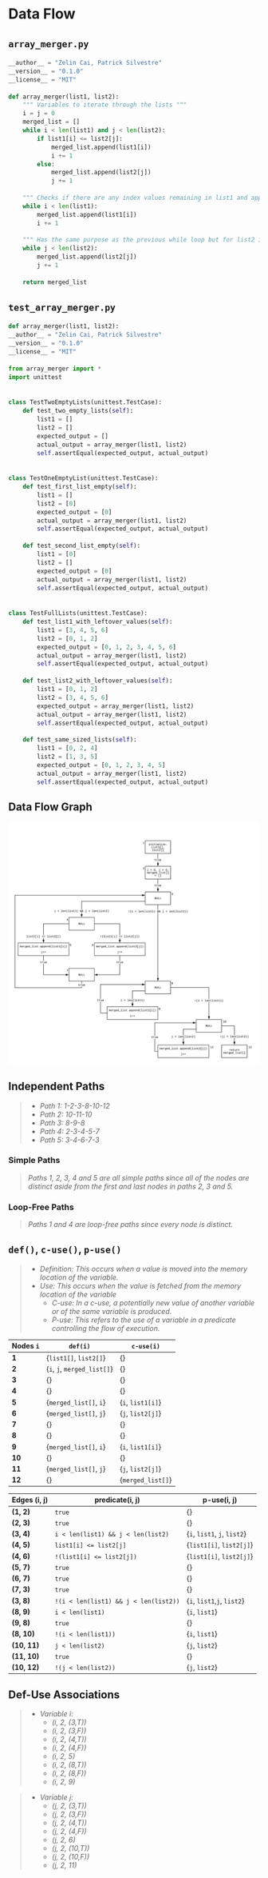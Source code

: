 # Data Flow

## `array_merger.py`

```python
__author__ = "Zelin Cai, Patrick Silvestre"
__version__ = "0.1.0"
__license__ = "MIT"

def array_merger(list1, list2):
    """ Variables to iterate through the lists """
    i = j = 0
    merged_list = []
    while i < len(list1) and j < len(list2):
        if list1[i] <= list2[j]:
            merged_list.append(list1[i])
            i += 1
        else:
            merged_list.append(list2[j])
            j += 1

    """ Checks if there are any index values remaining in list1 and appends them """
    while i < len(list1):
        merged_list.append(list1[i])
        i += 1

    """ Has the same purpose as the previous while loop but for list2 instead """
    while j < len(list2):
        merged_list.append(list2[j])
        j += 1

    return merged_list

```

## `test_array_merger.py`

```python
def array_merger(list1, list2):
__author__ = "Zelin Cai, Patrick Silvestre"
__version__ = "0.1.0"
__license__ = "MIT"

from array_merger import *
import unittest


class TestTwoEmptyLists(unittest.TestCase):
    def test_two_empty_lists(self):
        list1 = []
        list2 = []
        expected_output = []
        actual_output = array_merger(list1, list2)
        self.assertEqual(expected_output, actual_output)


class TestOneEmptyList(unittest.TestCase):
    def test_first_list_empty(self):
        list1 = []
        list2 = [0]
        expected_output = [0]
        actual_output = array_merger(list1, list2)
        self.assertEqual(expected_output, actual_output)

    def test_second_list_empty(self):
        list1 = [0]
        list2 = []
        expected_output = [0]
        actual_output = array_merger(list1, list2)
        self.assertEqual(expected_output, actual_output)


class TestFullLists(unittest.TestCase):
    def test_list1_with_leftover_values(self):
        list1 = [3, 4, 5, 6]
        list2 = [0, 1, 2]
        expected_output = [0, 1, 2, 3, 4, 5, 6]
        actual_output = array_merger(list1, list2)
        self.assertEqual(expected_output, actual_output)

    def test_list2_with_leftover_values(self):
        list1 = [0, 1, 2]
        list2 = [3, 4, 5, 6]
        expected_output = array_merger(list1, list2)
        actual_output = array_merger(list1, list2)
        self.assertEqual(expected_output, actual_output)

    def test_same_sized_lists(self):
        list1 = [0, 2, 4]
        list2 = [1, 3, 5]
        expected_output = [0, 1, 2, 3, 4, 5]
        actual_output = array_merger(list1, list2)
        self.assertEqual(expected_output, actual_output)

```

## Data Flow Graph

![array-merger-data-flow-graph](array-merger-data-flow-graph.png)

## Independent Paths

> - _Path 1: 1-2-3-8-10-12_
> - _Path 2: 10-11-10_
> - _Path 3: 8-9-8_
> - _Path 4: 2-3-4-5-7_
> - _Path 5: 3-4-6-7-3_

### Simple Paths

> _Paths 1, 2, 3, 4 and 5 are all simple paths since all of the nodes are distinct aside from the first and last nodes in paths 2, 3 and 5._

### Loop-Free Paths

> _Paths 1 and 4 are loop-free paths since every node is distinct._

## `def()`, `c-use()`, `p-use()`

> - _Definition: This occurs when a value is moved into the memory location of the variable._
> - _Use: This occurs when the value is fetched from the memory location of the variable_
>   - _C-use: In a c-use, a potentially new value of another variable or of the same variable is produced._
>   - _P-use: This refers to the use of a variable in a predicate controlling the flow of execution._

| Nodes `i` | `def(i)`                    | `c-use(i)`        |
| --------- | --------------------------- | ----------------- |
| **1**     | {`list1[]`, `list2[]`}      | {}                |
| **2**     | {`i`, `j`, `merged_list[]`} | {}                |
| **3**     | {}                          | {}                |
| **4**     | {}                          | {}                |
| **5**     | {`merged_list[]`, `i`}      | {`i`, `list1[i]`} |
| **6**     | {`merged_list[]`, `j`}      | {`j`, `list2[j]`} |
| **7**     | {}                          | {}                |
| **8**     | {}                          | {}                |
| **9**     | {`merged_list[]`, `i`}      | {`i`, `list1[i]`} |
| **10**    | {}                          | {}                |
| **11**    | {`merged_list[]`, `j`}      | {`j`, `list2[j]`} |
| **12**    | {}                          | {`merged_list[]`} |

| Edges (i, j) | predicate(i, j)                       | p-use(i, j)                  |
| ------------ | ------------------------------------- | ---------------------------- |
| **(1, 2)**   | `true`                                | {}                           |
| **(2, 3)**   | `true`                                | {}                           |
| **(3, 4)**   | `i < len(list1) && j < len(list2)`    | {`i`, `list1`, `j`, `list2`} |
| **(4, 5)**   | `list1[i] <= list2[j]`                | {`list1[i]`, `list2[j]`}     |
| **(4, 6)**   | `!(list1[i] <= list2[j])`             | {`list1[i]`, `list2[j]`}     |
| **(5, 7)**   | `true`                                | {}                           |
| **(6, 7)**   | `true`                                | {}                           |
| **(7, 3)**   | `true`                                | {}                           |
| **(3, 8)**   | `!(i < len(list1) && j < len(list2))` | {`i`, `list1`,`j`, `list2`}  |
| **(8, 9)**   | `i < len(list1)`                      | {`i`, `list1`}               |
| **(9, 8)**   | `true`                                | {}                           |
| **(8, 10)**  | `!(i < len(list1))`                   | {`i`, `list1`}               |
| **(10, 11)** | `j < len(list2)`                      | {`j`, `list2`}               |
| **(11, 10)** | `true`                                | {}                           |
| **(10, 12)** | `!(j < len(list2))`                   | {`j`, `list2`}               |

## Def-Use Associations
> - _Variable i:_
>   - _(i, 2, (3,T))_
>   - _(i, 2, (3,F))_
>   - _(i, 2, (4,T))_
>   - _(i, 2, (4,F))_
>   - _(i, 2, 5)_
>   - _(i, 2, (8,T))_
>   - _(i, 2, (8,F))_
>   - _(i, 2, 9)_

> - _Variable j:_
>   - _(j, 2, (3,T))_
>   - _(j, 2, (3,F))_
>   - _(j, 2, (4,T))_
>   - _(j, 2, (4,F))_
>   - _(j, 2, 6)_
>   - _(j, 2, (10,T))_
>   - _(j, 2, (10,F))_
>   - _(j, 2, 11)_
